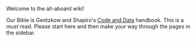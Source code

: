 Welcome to the all-aboard wiki! 

Our Bible is Gentzkow and Shapiro's [Code and Data](https://web.stanford.edu/~gentzkow/research/CodeAndData.pdf) handbook. This is a *must* read. Please start here and then make your way through the pages in the sidebar.